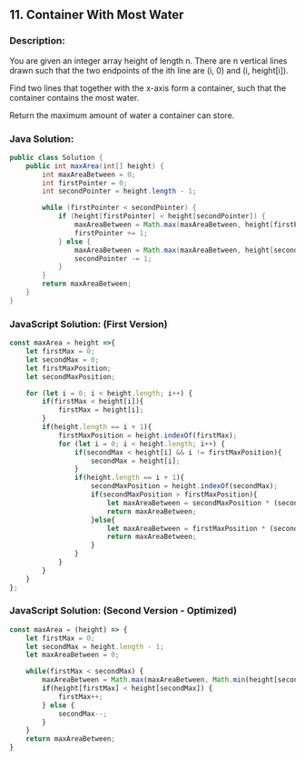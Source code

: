 

## 11. Container With Most Water

### Description:
You are given an integer array height of length n. There are n vertical lines drawn such that the two endpoints of the ith line are (i, 0) and (i, height[i]).

Find two lines that together with the x-axis form a container, such that the container contains the most water.

Return the maximum amount of water a container can store.



### Java Solution:
```Java
public class Solution {
    public int maxArea(int[] height) {
        int maxAreaBetween = 0;
        int firstPointer = 0;
        int secondPointer = height.length - 1;

        while (firstPointer < secondPointer) {
            if (height[firstPointer] < height[secondPointer]) {
                maxAreaBetween = Math.max(maxAreaBetween, height[firstPointer] * (secondPointer - firstPointer));
                firstPointer += 1;
            } else {
                maxAreaBetween = Math.max(maxAreaBetween, height[secondPointer] * (secondPointer - firstPointer));
                secondPointer -= 1;
            }
        }
        return maxAreaBetween;
    }
}
```

### JavaScript Solution: (First Version)
```JavaScript
const maxArea = height =>{
    let firstMax = 0;
    let secondMax = 0;
    let firstMaxPosition;
    let secondMaxPosition;

    for (let i = 0; i < height.length; i++) {
        if(firstMax < height[i]){
            firstMax = height[i];
        }
        if(height.length == i + 1){
            firstMaxPosition = height.indexOf(firstMax);
            for (let i = 0; i < height.length; i++) {
                if(secondMax < height[i] && i != firstMaxPosition){
                    secondMax = height[i];
                }
                if(height.length == i + 1){
                    secondMaxPosition = height.indexOf(secondMax);
                    if(secondMaxPosition > firstMaxPosition){
                        let maxAreaBetween = secondMaxPosition * (secondMaxPosition - firstMaxPosition);
                        return maxAreaBetween;
                    }else{
                        let maxAreaBetween = firstMaxPosition * (secondMaxPosition - firstMaxPosition);
                        return maxAreaBetween;
                    }
                }
            }
        } 
    }
};
```

### JavaScript Solution: (Second Version - Optimized)
```JavaScript
const maxArea = (height) => {
    let firstMax = 0;
    let secondMax = height.length - 1;
    let maxAreaBetween = 0;

    while(firstMax < secondMax) {
        maxAreaBetween = Math.max(maxAreaBetween, Math.min(height[secondMax], height [firstMax]) * (secondMax - firstMax) );
        if(height[firstMax] < height[secondMax]) {
            firstMax++;
        } else {
            secondMax--;
        }
    }
    return maxAreaBetween;
}
```